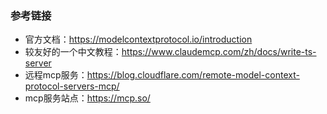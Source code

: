 ### 参考链接
- 官方文档：https://modelcontextprotocol.io/introduction
- 较友好的一个中文教程：https://www.claudemcp.com/zh/docs/write-ts-server
- 远程mcp服务：https://blog.cloudflare.com/remote-model-context-protocol-servers-mcp/
- mcp服务站点：https://mcp.so/